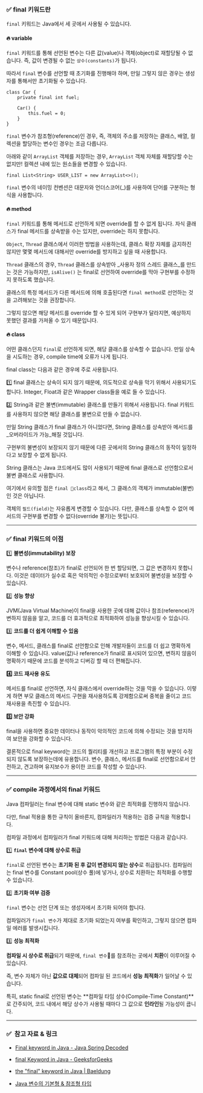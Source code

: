 ### ✅ final 키워드란

`final` 키워드는 Java에서 세 곳에서 사용될 수 있습니다.

#### 🔥 variable

`final` 키워드를 통해 선언된 변수는 다른 값(value)나 객체(object)로 재할당될 수 없습니다. 즉, 값이 변경될 수 없는 `상수(constants)`가 됩니다.

따라서 `final` 변수를 선언할 때 초기화를 진행해야 하며, 만일 그렇지 않은 경우는 생성자를 통해서만 초기화될 수 있습니다.

```
class Car {
    private final int fuel;

    Car() {
        this.fuel = 0;
    }
}
```

`final` 변수가 참조형(reference)인 경우, 즉, 객체의 주소를 저장하는 클래스, 배열, 컬렉션을 할당하는 변수인 경우는 조금 다릅니다.

아래와 같이 `ArrayList` 객체를 저장하는 경우, `ArrayList` 객체 자체를 재할당할 수는 없지만! 컬렉션 내에 있는 원소들을 변경할 수 있습니다.

```
final List<String> USER_LIST = new ArrayList<>();
```

`final` 변수의 네이밍 컨벤션은 대문자와 언더스코어(_)를 사용하여 단어를 구분하는 형식을 사용합니다.

#### 🔥 method

`final` 키워드를 통해 메서드로 선언하게 되면 override를 할 수 없게 됩니다. 자식 클래스가 final 메서드를 상속받을 수는 있지만, override는 하지 못합니다.

`Object`, `Thread` 클래스에서 이러한 방법을 사용하는데, 클래스 확장 자체를 금지하진 않지만 몇몇 메서드에 대해서만 override를 방지하고 싶을 때 사용합니다.

`Thread` 클래스의 경우, `Thread` 클래스를 상속받아 _사용자 정의 스레드 클래스_를 만드는 것은 가능하지만, `isAlive()` 는 final로 선언하여 override를 막아 구현부를 수정하지 못하도록 했습니다.

클래스의 특정 메서드가 다른 메서드에 의해 호출된다면 `final method`로 선언하는 것을 고려해보는 것을 권장합니다.

그렇지 않으면 해당 메서드를 override 할 수 있게 되어 구현부가 달라지면, 예상하지 못했던 결과를 가져올 수 있기 때문입니다.

#### 🔥 class

어떤 클래스던지 `final`로 선언하게 되면, 해당 클래스를 상속할 수 없습니다. 만일 상속을 시도하는 경우, compile time에 오류가 나게 됩니다.

final class는 다음과 같은 경우에 주로 사용됩니다. 

1️⃣ final 클래스는 상속이 되지 않기 때문에, 의도적으로 상속을 막기 위해서 사용되기도 합니다. Integer, Float과 같은 Wrapper class들을 예로 들 수 있습니다.

2️⃣ String과 같은 불변(immutable) 클래스를 만들기 위해서 사용됩니다. final 키워드를 사용하지 않으면 해당 클래스를 불변으로 만들 수 없습니다.

만일 String 클래스가 final 클래스가 아니었다면, String 클래스를 상속받아 메서드를 _오버라이드가 가능_해질 것입니다.

구현부의 불변성이 보장되지 않기 때문에 다른 곳에서의 String 클래스의 동작이 일정하다고 보장할 수 없게 됩니다.

String 클래스는 Java 코드에서도 많이 사용되기 때문에 final 클래스로 선언함으로서 불변 클래스로 사용합니다.

여기에서 유의할 점은 `final class`라고 해서, 그 클래스의 객체가 immutable(불변)인 것은 아닙니다.

객체의 `필드(field)`는 자유롭게 변경할 수 있습니다. 다만, 클래스를 상속할 수 없어 메서드의 구현부를 변경할 수 없다(override 불가)는 뜻입니다.

---

### ✅ final 키워드의 이점

1️⃣ **불변성(immutability) 보장**

변수나 reference(참조)가 final로 선언되어 한 번 할당되면, 그 값은 변경하지 못합니다. 이것은 데이터가 실수로 혹은 악의적인 수정으로부터 보호되어 불변성을 보장할 수 있습니다.

2️⃣ **성능 향상**

JVM(Java Virtual Machine)이 final을 사용한 곳에 대해 값이나 참조(reference)가 변하지 않음을 알고, 코드를 더 효과적으로 최적화하여 성능을 향상시킬 수 있습니다.

3️⃣ **코드를 더 쉽게 이해할 수 있음**

변수, 메서드, 클래스를 final로 선언함으로 인해 개발자들이 코드를 더 쉽고 명확하게 이해할 수 있습니다. value(값)나 reference가 final로 표시되어 있으면, 변하지 않음이 명확하기 때문에 코드를 분석하고 디버깅 할 때 더 편해집니다.

**4️⃣ 코드 재사용 유도**

메서드를 final로 선언하면, 자식 클래스에서 override하는 것을 막을 수 있습니다. 이렇게 하면 부모 클래스의 메서드 구현을 재사용하도록 강제함으로써 중복을 줄이고 코드 재사용을 촉진할 수 있습니다.

**5️⃣ 보안 강화**

final을 사용하면 중요한 데이터나 동작이 악의적인 코드에 의해 수정되는 것을 방지하여 보안을 강화할 수 있습니다.

결론적으로 final keyword는 코드의 퀄리티를 개선하고 프로그램의 특정 부분이 수정되지 않도록 보장하는데에 유용합니다. 변수, 클래스, 메서드를 final로 선언함으로서 안전하고, 견고하며 유지보수가 용이한 코드를 작성할 수 있습니다.

---

### ✅ compile 과정에서의 final 키워드

Java 컴파일러는 final 변수에 대해 static 변수와 같은 최적화를 진행하지 않습니다.

다만, final 적용을 통한 규칙이 올바른지, 컴파일러가 적용하는 검증 규칙을 적용합니다.

컴파일 과정에서 컴파일러가 final 키워드에 대해 처리하는 방법은 다음과 같습니다.

1️⃣ **`final` 변수에 대해 상수로 취급**

`final`로 선언된 변수는 **초기화 된 후 값이 변경되지 않는 상수**로 취급됩니다. 컴파일러는 final 변수를 Constant pool(상수 풀)에 넣거나, 상수로 치환하는 최적화를 수행할 수 있습니다.

2️⃣ **초기화 여부 검증**

`final` 변수는 선언 단계 또는 생성자에서 초기화 되어야 합니다.

컴파일러가 `final 변수`가 제대로 초기화 되었는지 여부를 확인하고, 그렇지 않으면 컴파일 에러를 발생시킵니다.

3️⃣ **성능 최적화**

**컴파일 시 상수로 취급**되기 때문에, `final 변수`를 참조하는 곳에서 **치환**이 이루어질 수 있습니다.

즉, 변수 자체가 아닌 **값으로 대체**되어 컴파일 된 코드에서 **성능 최적화**가 일어날 수 있습니다.

특히, static final로 선언된 변수는 **컴파일 타임 상수(Compile-Time Constant)**로 간주되어, 코드 내에서 해당 상수가 사용될 때마다 그 값으로 **인라인**될 가능성이 큽니다.

---

### ✅  참고 자료 & 링크

- [Final keyword in Java - Java Spring Decoded](https://medium.com/javarevisited/final-keyword-in-java-c197c6a28345)

- [final Keyword in Java - GeeksforGeeks](https://www.geeksforgeeks.org/final-keyword-in-java/)

- [the "final" keyword in Java | Baeldung](https://www.baeldung.com/java-final)

- [Java 변수의 기본형 & 참조형 타입](https://inpa.tistory.com/entry/JAVA-%E2%98%95-%EB%B3%80%EC%88%98%EC%9D%98-%EA%B8%B0%EB%B3%B8%ED%98%95-%EC%B0%B8%EC%A1%B0%ED%98%95-%ED%83%80%EC%9E%85)